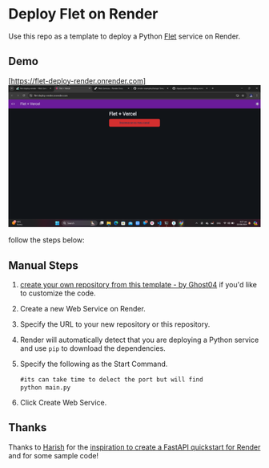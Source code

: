 # Deploy Flet on Render

Use this repo as a template to deploy a Python [Flet](https://flet.dev) service on Render.

## Demo
[https://flet-deploy-render.onrender.com]
<img src="screendemo.png" width=800/>

follow the steps below:

## Manual Steps

1. [create your own repository from this template - by Ghost04](https://github.com/diguijoaquim/flet-deploy-render/generate) if you'd like to customize the code.
2. Create a new Web Service on Render.
3. Specify the URL to your new repository or this repository.
4. Render will automatically detect that you are deploying a Python service and use `pip` to download the dependencies.
5. Specify the following as the Start Command.

    ```shell
    #its can take time to delect the port but will find
    python main.py
    ```

6. Click Create Web Service.


## Thanks

Thanks to [Harish](https://harishgarg.com) for the [inspiration to create a FastAPI quickstart for Render](https://twitter.com/harishkgarg/status/1435084018677010434) and for some sample code!